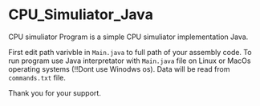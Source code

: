 # CPU_Simuliator_Java
CPU simuliator Program is a simple CPU simuliator implementation Java.

First edit path varivble in `Main.java` to full path of your assembly code.
To run program use Java interpretator with `Main.java` file on Linux or MacOs operating systems (!!Dont use Winodws os).
Data will be read from `commands.txt` file.

Thank you for your support.

